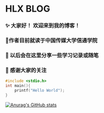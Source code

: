 # HLX BLOG

### ✨ 大家好！ 欢迎来到我的博客！
### 🙂作者目前就读于中国传媒大学信通学院
### 🍪 以后会在这里分享一些学习记录或随笔
### 🧋 感谢大家的关注

``` cpp
#include <stdio.h>
int main(){
    printf("Hello World");
}
```

[![Anurag's GitHub stats](https://github-readme-stats.vercel.app/api?username=WangYuanze111&count_private=true&show_icons=true&theme=react)](https://github.com/anuraghazra/github-readme-stats)